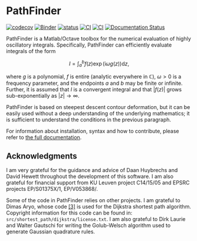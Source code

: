 # PathFinder

[![codecov](https://codecov.io/github/AndrewGibbs/PathFinder/graph/badge.svg?token=AQKOHW4CZJ)](https://codecov.io/github/AndrewGibbs/PathFinder)
[![Binder](https://mybinder.org/badge_logo.svg)](https://mybinder.org/v2/gh/AndrewGibbs/PathFinder/HEAD?labpath=examples%2FOctave_notebook_egs.ipynb)
[![status](https://joss.theoj.org/papers/851d659a3a85536bfc6b86de45a1641d/status.svg)](https://joss.theoj.org/papers/851d659a3a85536bfc6b86de45a1641d)
[![CI](https://github.com/AndrewGibbs/PathFinder/actions/workflows/ubuntu.yml/badge.svg)](https://github.com/AndrewGibbs/PathFinder/actions/workflows/ubuntu.yml//badge.svg)
[![CI](https://github.com/AndrewGibbs/PathFinder/actions/workflows/windows.yml/badge.svg)](https://github.com/AndrewGibbs/PathFinder/actions/workflows/windows.yml//badge.svg)
[![Documentation Status](https://img.shields.io/badge/docs-published-success)](https://andrewgibbs.github.io/PathFinder/)


PathFinder is a Matlab/Octave toolbox for the numerical evaluation of highly oscillatory integrals. Specifically, PathFinder can efficiently evaluate integrals of the form

```math
I = \int_{a}^b f(z)\exp(\mathrm{i}\omega g(z)) \mathrm{d}z,
```

where $g$ is a polynomial, $f$ is entire (analytic everywhere in $\mathbb{C}$), $\omega>0$ is a frequency parameter, and the endpoints $a$ and $b$ may be finite or infinite. Further, it is assumed that $I$ is a convergent integral and that $|f(z)|$ grows sub-exponentially as $|z|\to\infty$.

PathFinder is based on steepest descent contour deformation, but it can be easily used without a deep understanding of the underlying mathematics; it is sufficient to understand the conditions in the previous paragraph.

For information about installation, syntax and how to contribute, please refer to [the full documentation](https://andrewgibbs.github.io/PathFinder/).

## Acknowledgments

I am very grateful for the guidance and advice of Daan Huybrechs and David Hewett throughout the development of this software. I am also grateful for financial support from KU Leuven project C14/15/05 and EPSRC projects EP/S01375X/1, EP/V053868/.

Some of the code in PathFinder relies on other projects. I am grateful to Dimas Aryo, whose code [[3]](#references) is used for the Dijkstra shortest path algorithm. Copyright information for this code can be found in: `src/shortest_path/dijkstra/license.txt`. I am also grateful to Dirk Laurie and Walter Gautschi for writing the Golub-Welsch algorithm used to generate Gaussian quadrature rules. 
